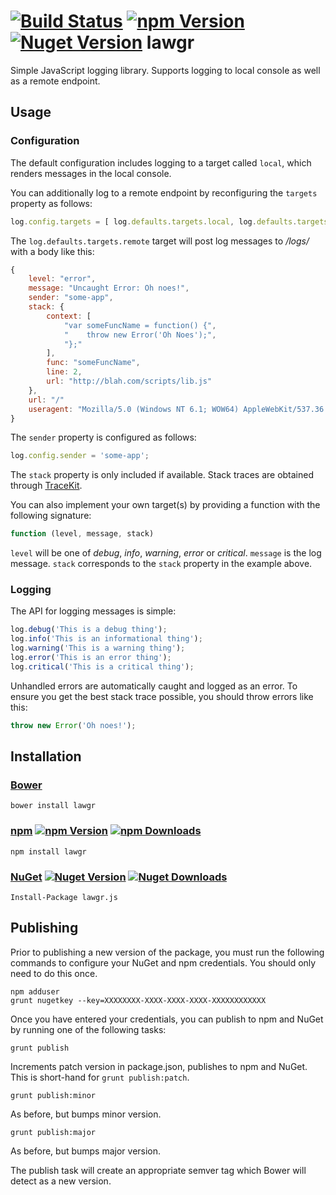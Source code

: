 [![Build Status](http://img.shields.io/travis/linn/lawgr/master.svg?style=flat)](https://travis-ci.org/linn/lawgr)
[![npm Version](http://img.shields.io/npm/v/lawgr.svg?style=flat)](https://www.npmjs.org/package/lawgr)
[![Nuget Version](http://img.shields.io/nuget/v/lawgr.js.svg?style=flat)](https://www.nuget.org/packages/lawgr.js/)
lawgr
=====

Simple JavaScript logging library. Supports logging to local console as well as a remote endpoint.

## Usage
### Configuration
The default configuration includes logging to a target called `local`, which renders messages in the local console.

You can additionally log to a remote endpoint by reconfiguring the `targets` property as follows:

```javascript
log.config.targets = [ log.defaults.targets.local, log.defaults.targets.remote ];
```

The `log.defaults.targets.remote` target will post log messages to */logs/* with a body like this:

```javascript
{
	level: "error",
	message: "Uncaught Error: Oh noes!",
	sender: "some-app",
	stack: {
		context: [
			"var someFuncName = function() {",
			"    throw new Error('Oh Noes');",
			"};"
		],
		func: "someFuncName",
		line: 2,
		url: "http://blah.com/scripts/lib.js"
    },
	url: "/"
	useragent: "Mozilla/5.0 (Windows NT 6.1; WOW64) AppleWebKit/537.36 (KHTML, like Gecko) Chrome/35.0.1916.153 Safari/537.36"
}
```

The `sender` property is configured as follows:

```javascript
log.config.sender = 'some-app';
```

The `stack` property is only included if available. Stack traces are obtained through [TraceKit](https://github.com/occ/TraceKit).

You can also implement your own target(s) by providing a function with the following signature:

```javascript
function (level, message, stack)
```

`level` will be one of *debug*, *info*, *warning*, *error* or *critical*. `message` is the log message. `stack` corresponds to the `stack` property in the example above.

### Logging
The API for logging messages is simple:

```javascript
log.debug('This is a debug thing');
log.info('This is an informational thing');
log.warning('This is a warning thing');
log.error('This is an error thing');
log.critical('This is a critical thing');
```

Unhandled errors are automatically caught and logged as an error. To ensure you get the best stack trace possible, you should throw errors like this:

```javascript
throw new Error('Oh noes!');
```

## Installation
### [Bower](http://bower.io/search/?q=lawgr)
```
bower install lawgr
```

### [npm](https://www.npmjs.org/package/lawgr) [![npm Version](http://img.shields.io/npm/v/lawgr.svg?style=flat)](https://www.npmjs.org/package/lawgr) [![npm Downloads](http://img.shields.io/npm/dm/lawgr.svg?style=flat)](https://www.npmjs.org/package/lawgr)
```
npm install lawgr
```

### [NuGet](https://www.nuget.org/packages/lawgr.js/) [![Nuget Version](http://img.shields.io/nuget/v/lawgr.js.svg?style=flat)](https://www.nuget.org/packages/lawgr.js/) [![Nuget Downloads](http://img.shields.io/nuget/dt/lawgr.js.svg?style=flat)](https://www.nuget.org/packages/lawgr.js/)

```
Install-Package lawgr.js
```

## Publishing
Prior to publishing a new version of the package, you must run the following commands to configure your NuGet and npm credentials. You should only need to do this once.
```
npm adduser
grunt nugetkey --key=XXXXXXXX-XXXX-XXXX-XXXX-XXXXXXXXXXXX
```
Once you have entered your credentials, you can publish to npm and NuGet by running one of the following tasks:
 ```
grunt publish
```
Increments patch version in package.json, publishes to npm and NuGet. This is short-hand for `grunt publish:patch`.
```
grunt publish:minor
```
As before, but bumps minor version.
```
grunt publish:major
```
As before, but bumps major version.

The publish task will create an appropriate semver tag which Bower will detect as a new version.
